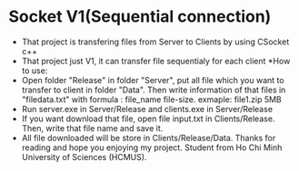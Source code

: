 # Socket V1(Sequential connection)
- That project is transfering files from Server to Clients by using CSocket c++
- That project just V1, it can transfer file sequentialy for each client
*How to use:
- Open folder "Release" in folder "Server", put all file which you want to transfer to client in folder "Data". Then write information of that files in "filedata.txt" with formula : file_name file-size. exmaple: file1.zip 5MB
- Run server.exe in Server/Release and clients.exe in Server/Release
- If you want download that file, open file input.txt in Clients/Release. Then, write that file name and save it.
- All file downloaded will be store in Clients/Release/Data.
Thanks for reading and hope you enjoying my project.
Student from Ho Chi Minh University of Sciences (HCMUS).

